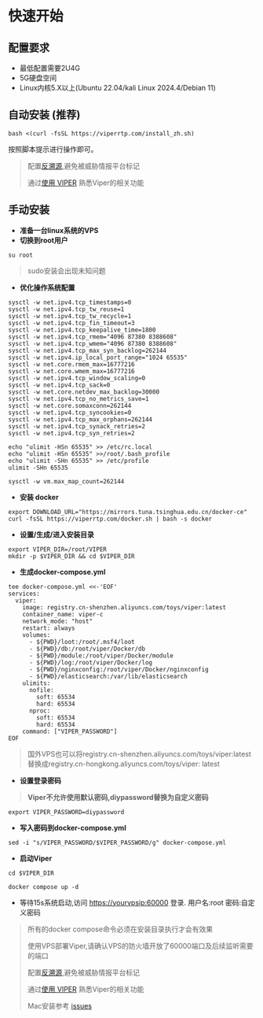 # 快速开始

## 配置要求

+ 最低配置需要2U4G
+ 5G硬盘空间
+ Linux内核5.X以上(Ubuntu 22.04/kali Linux 2024.4/Debian 11)


## 自动安装 (推荐)

```shell
bash <(curl -fsSL https://viperrtp.com/install_zh.sh)
```

按照脚本提示进行操作即可。

> 配置[反溯源](./avoid_tracing),避免被威胁情报平台标记
> 
> 通过[使用 VIPER](./try_viper) 熟悉Viper的相关功能


## 手动安装

+ **准备一台linux系统的VPS**
+ **切换到root用户**

```shell
su root
```

> sudo安装会出现未知问题

+ **优化操作系统配置**

```shell
sysctl -w net.ipv4.tcp_timestamps=0 
sysctl -w net.ipv4.tcp_tw_reuse=1 
sysctl -w net.ipv4.tcp_tw_recycle=1 
sysctl -w net.ipv4.tcp_fin_timeout=3 
sysctl -w net.ipv4.tcp_keepalive_time=1800 
sysctl -w net.ipv4.tcp_rmem="4096 87380 8388608" 
sysctl -w net.ipv4.tcp_wmem="4096 87380 8388608" 
sysctl -w net.ipv4.tcp_max_syn_backlog=262144 
sysctl -w net.ipv4.ip_local_port_range="1024 65535"
sysctl -w net.core.rmem_max=16777216
sysctl -w net.core.wmem_max=16777216
sysctl -w net.ipv4.tcp_window_scaling=0
sysctl -w net.ipv4.tcp_sack=0
sysctl -w net.core.netdev_max_backlog=30000
sysctl -w net.ipv4.tcp_no_metrics_save=1
sysctl -w net.core.somaxconn=262144
sysctl -w net.ipv4.tcp_syncookies=0
sysctl -w net.ipv4.tcp_max_orphans=262144
sysctl -w net.ipv4.tcp_synack_retries=2
sysctl -w net.ipv4.tcp_syn_retries=2

echo "ulimit -HSn 65535" >> /etc/rc.local
echo "ulimit -HSn 65535" >>/root/.bash_profile
echo "ulimit -SHn 65535" >> /etc/profile
ulimit -SHn 65535

sysctl -w vm.max_map_count=262144
```

+ **安装 docker**

```shell
export DOWNLOAD_URL="https://mirrors.tuna.tsinghua.edu.cn/docker-ce"
curl -fsSL https://viperrtp.com/docker.sh | bash -s docker
```

+ **设置/生成/进入安装目录**

```shell
export VIPER_DIR=/root/VIPER
mkdir -p $VIPER_DIR && cd $VIPER_DIR
```

+ **生成docker-compose.yml**

```shell
tee docker-compose.yml <<-'EOF'
services:
  viper:
    image: registry.cn-shenzhen.aliyuncs.com/toys/viper:latest
    container_name: viper-c
    network_mode: "host"
    restart: always
    volumes:
      - ${PWD}/loot:/root/.msf4/loot
      - ${PWD}/db:/root/viper/Docker/db
      - ${PWD}/module:/root/viper/Docker/module
      - ${PWD}/log:/root/viper/Docker/log
      - ${PWD}/nginxconfig:/root/viper/Docker/nginxconfig
      - ${PWD}/elasticsearch:/var/lib/elasticsearch
    ulimits:
      nofile:
        soft: 65534
        hard: 65534
      nproc:
        soft: 65534
        hard: 65534
    command: ["VIPER_PASSWORD"]
EOF
```

> 国外VPS也可以将registry.cn-shenzhen.aliyuncs.com/toys/viper:latest替换成registry.cn-hongkong.aliyuncs.com/toys/viper:
> latest

+ **设置登录密码**

> **Viper不允许使用默认密码,diypassword替换为自定义密码**

```shell
export VIPER_PASSWORD=diypassword
```

+ **写入密码到docker-compose.yml**

```shell
sed -i "s/VIPER_PASSWORD/$VIPER_PASSWORD/g" docker-compose.yml
```

+ **启动Viper**

```shell
cd $VIPER_DIR

docker compose up -d
```

+ 等待15s系统启动,访问 [https://yourvpsip:60000](https://vpsip:60000/#/user/login) 登录. 用户名:root 密码:自定义密码

> 所有的docker compose命令必须在安装目录执行才会有效果
> 
> 使用VPS部署Viper,请确认VPS的防火墙开放了60000端口及后续监听需要的端口
>
> 配置[反溯源](./avoid_tracing),避免被威胁情报平台标记
>
> 通过[使用 VIPER](./try_viper) 熟悉Viper的相关功能
> 
> Mac安装参考 [issues](issues)
